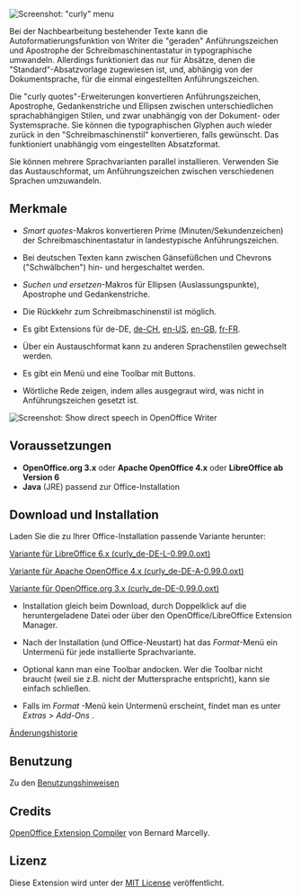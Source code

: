 ![Screenshot: "curly" menu](https://raw.githubusercontent.com/peter88213/curly-de-DE/master/docs/Screenshots/Menu-de.png)

Bei der Nachbearbeitung bestehender Texte kann die Autoformatierungsfunktion von Writer die "geraden" Anführungszeichen und Apostrophe der Schreibmaschinentastatur in typographische umwandeln. Allerdings funktioniert das nur für Absätze, denen die "Standard"-Absatzvorlage zugewiesen ist, und, abhängig von der Dokumentsprache, für die einmal eingestellten Anführungszeichen. 

Die "curly quotes"-Erweiterungen konvertieren Anführungszeichen, Apostrophe, Gedankenstriche und Ellipsen zwischen unterschiedlichen sprachabhängigen Stilen, und zwar unabhängig von der Dokument- oder Systemsprache. Sie können die typographischen Glyphen auch wieder zurück in den "Schreibmaschinenstil" konvertieren, falls gewünscht. Das funktioniert unabhängig vom eingestellten Absatzformat.

Sie können mehrere Sprachvarianten parallel installieren. Verwenden Sie das Austauschformat, um Anführungszeichen zwischen verschiedenen Sprachen umzuwandeln.

## Merkmale

* _Smart quotes_-Makros konvertieren Prime (Minuten/Sekundenzeichen) der Schreibmaschinentastatur in landestypische Anführungszeichen.

* Bei deutschen Texten kann zwischen Gänsefüßchen und Chevrons ("Schwälbchen") hin- und hergeschaltet werden.

* _Suchen und ersetzen_-Makros für Ellipsen (Auslassungspunkte), Apostrophe und Gedankenstriche.

* Die Rückkehr zum Schreibmaschinenstil ist möglich.

* Es gibt Extensions für
 de-DE, 
 [de-CH](https://peter88213.github.io/curly-de-CH), 
 [en-US](https://peter88213.github.io/curly-en-US), 
 [en-GB](https://peter88213.github.io/curly-en-GB), 
 [fr-FR](https://peter88213.github.io/curly-fr-FR).


* Über ein Austauschformat kann zu anderen Sprachenstilen gewechselt werden.

* Es gibt ein Menü und eine Toolbar mit Buttons.

* Wörtliche Rede zeigen, indem alles ausgegraut wird, was nicht in Anführungszeichen gesetzt ist. 

![Screenshot: Show direct speech in OpenOffice Writer](https://raw.githubusercontent.com/peter88213/curly-de-DE/master/docs/Screenshots/DirectSpeech-de.png)


## Voraussetzungen

* __OpenOffice.org 3.x__  oder  __Apache OpenOffice 4.x__  oder  __LibreOffice ab Version 6__
* __Java__  (JRE) passend zur Office-Installation


## Download und Installation

Laden Sie die zu Ihrer Office-Installation passende Variante herunter:

[Variante für LibreOffice 6.x (curly_de-DE-L-0.99.0.oxt)](https://raw.githubusercontent.com/peter88213/curly-de-DE/master/curly_de-DE-L-0.99.0.oxt)

[Variante für Apache OpenOffice 4.x (curly_de-DE-A-0.99.0.oxt)](https://raw.githubusercontent.com/peter88213/curly-de-DE/master/curly_de-DE-A-0.99.0.oxt)

[Variante für OpenOffice.org 3.x (curly_de-DE-0.99.0.oxt)](https://raw.githubusercontent.com/peter88213/curly-de-DE/master/curly_de-DE-0.99.0.oxt)

* Installation gleich beim Download,  durch Doppelklick auf die heruntergeladene Datei oder über den OpenOffice/LibreOffice Extension Manager.

* Nach der Installation (und Office-Neustart) hat das *Format*-Menü ein Untermenü für jede installierte Sprachvariante.

* Optional kann man eine Toolbar andocken. Wer die Toolbar nicht braucht (weil sie z.B. nicht der Muttersprache entspricht), kann sie einfach schließen.

* Falls im *Format* -Menü kein Untermenü erscheint, findet man es unter *Extras > Add-Ons* .

[Änderungshistorie](changelog)


## Benutzung

Zu den [Benutzungshinweisen](usage)


## Credits

[OpenOffice Extension Compiler](https://wiki.openoffice.org/wiki/Extensions_Packager#Extension_Compiler) von Bernard Marcelly.

## Lizenz

 Diese Extension wird unter der [MIT License](http://www.opensource.org/licenses/mit-license.php) veröffentlicht.
